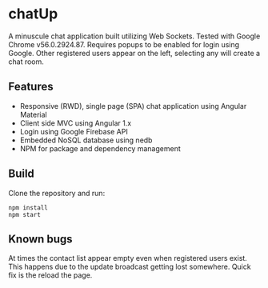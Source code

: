 # chatUp
A minuscule chat application built utilizing Web Sockets. Tested with Google Chrome v56.0.2924.87. Requires popups to be enabled for login using Google. Other registered users appear on the left, selecting any will create a chat room.

## Features
* Responsive (RWD), single page (SPA) chat application using Angular Material
* Client side MVC using Angular 1.x
* Login using Google Firebase API
* Embedded NoSQL database using nedb
* NPM for package and dependency management

## Build
Clone the repository and run:
```
npm install
npm start
```
## Known bugs
At times the contact list appear empty even when registered users exist. This happens due to the update broadcast getting lost somewhere. Quick fix is the reload the page.
